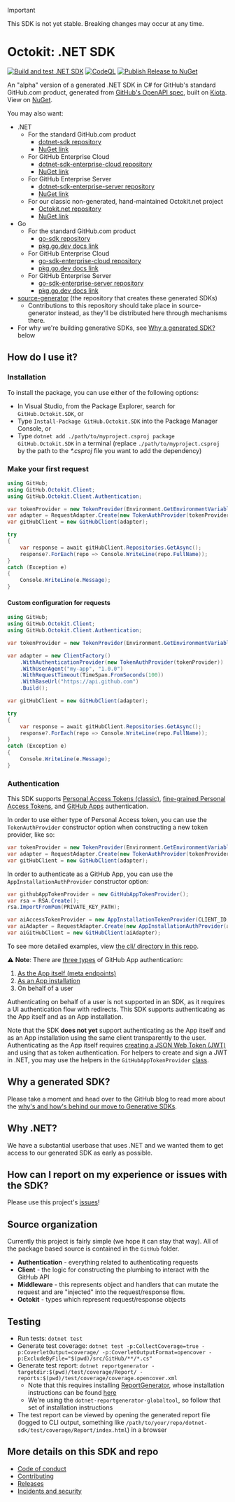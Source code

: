> [!IMPORTANT]
> This SDK is not yet stable. Breaking changes may occur at any time.

# Octokit: .NET SDK

[![Build and test .NET SDK](https://github.com/octokit/dotnet-sdk/actions/workflows/build.yml/badge.svg)](https://github.com/octokit/dotnet-sdk/actions/workflows/build.yml) [![CodeQL](https://github.com/octokit/dotnet-sdk/actions/workflows/github-code-scanning/codeql/badge.svg)](https://github.com/octokit/dotnet-sdk/actions/workflows/github-code-scanning/codeql) [![Publish Release to NuGet](https://github.com/octokit/dotnet-sdk/actions/workflows/publish.yml/badge.svg)](https://github.com/octokit/dotnet-sdk/actions/workflows/publish.yml)

An "alpha" version of a generated .NET SDK in C# for GitHub's standard GitHub.com product, generated from [GitHub's OpenAPI spec](https://github.com/github/rest-api-description), built on [Kiota](https://github.com/microsoft/kiota). View on [NuGet](https://www.nuget.org/packages/GitHub.Octokit.SDK/).

You may also want:

- .NET
	- For the standard GitHub.com product
		- [dotnet-sdk repository](https://github.com/octokit/dotnet-sdk)
		- [NuGet link](https://www.nuget.org/packages/GitHub.Octokit.SDK)
	- For GitHub Enterprise Cloud
		- [dotnet-sdk-enterprise-cloud repository](https://github.com/octokit/dotnet-sdk-enterprise-cloud)
		- [NuGet link](https://www.nuget.org/packages/GitHub.Octokit.GHEC.SDK/)
	- For GitHub Enterprise Server
		- [dotnet-sdk-enterprise-server repository](https://github.com/octokit/dotnet-sdk-enterprise-server)
		- [NuGet link](https://www.nuget.org/packages?q=GitHub.Octokit.GHES.SDK)
	- For our classic non-generated, hand-maintained Octokit.net project
		- [Octokit.net repository](https://github.com/octokit/octokit.net)
		- [NuGet link](https://www.nuget.org/packages/Octokit/)
- Go
	- For the standard GitHub.com product
		- [go-sdk repository](https://github.com/octokit/go-sdk)
		- [pkg.go.dev docs link](https://pkg.go.dev/github.com/octokit/go-sdk)
	- For GitHub Enterprise Cloud
		- [go-sdk-enterprise-cloud repository](https://github.com/octokit/go-sdk-enterprise-cloud)
		- [pkg.go.dev docs link](https://pkg.go.dev/github.com/octokit/go-sdk-enterprise-cloud)
	- For GitHub Enterprise Server
		- [go-sdk-enterprise-server repository](https://github.com/octokit/go-sdk-enterprise-server)
		- [pkg.go.dev docs link](https://pkg.go.dev/github.com/octokit/go-sdk-enterprise-server)
- [source-generator](https://github.com/octokit/source-generator) (the repository that creates these generated SDKs)
	- Contributions to this repository should take place in source-generator instead, as they'll be distributed here through mechanisms there.
- For why we're building generative SDKs, see [Why a generated SDK?](#why-a-generated-sdk) below

## How do I use it?

### Installation

To install the package, you can use either of the following options:

- In Visual Studio, from the Package Explorer, search for `GitHub.Octokit.SDK`, or
- Type `Install-Package GitHub.Octokit.SDK` into the Package Manager Console, or
- Type `dotnet add ./path/to/myproject.csproj package GitHub.Octokit.SDK` in a terminal (replace `./path/to/myproject.csproj` by the path to the _*.csproj_ file you want to add the dependency)

### Make your first request

```csharp
using GitHub;
using GitHub.Octokit.Client;
using GitHub.Octokit.Client.Authentication;

var tokenProvider = new TokenProvider(Environment.GetEnvironmentVariable("GITHUB_TOKEN") ?? "");
var adapter = RequestAdapter.Create(new TokenAuthProvider(tokenProvider));
var gitHubClient = new GitHubClient(adapter);

try
{
	var response = await gitHubClient.Repositories.GetAsync();
	response?.ForEach(repo => Console.WriteLine(repo.FullName));
}
catch (Exception e)
{
	Console.WriteLine(e.Message);
}
```

#### Custom configuration for requests 

```csharp
using GitHub;
using GitHub.Octokit.Client;
using GitHub.Octokit.Client.Authentication;

var tokenProvider = new TokenProvider(Environment.GetEnvironmentVariable("GITHUB_TOKEN") ?? "");

var adapter = new ClientFactory()
	.WithAuthenticationProvider(new TokenAuthProvider(tokenProvider))
	.WithUserAgent("my-app", "1.0.0")
	.WithRequestTimeout(TimeSpan.FromSeconds(100))
	.WithBaseUrl("https://api.github.com")
	.Build();

var gitHubClient = new GitHubClient(adapter);

try
{
	var response = await gitHubClient.Repositories.GetAsync();
	response?.ForEach(repo => Console.WriteLine(repo.FullName));
}
catch (Exception e)
{
	Console.WriteLine(e.Message);
}
```

### Authentication

This SDK supports [Personal Access Tokens (classic)](https://docs.github.com/en/authentication/keeping-your-account-and-data-secure/managing-your-personal-access-tokens#personal-access-tokens-classic), [fine-grained Personal Access Tokens](https://docs.github.com/en/authentication/keeping-your-account-and-data-secure/managing-your-personal-access-tokens#fine-grained-personal-access-tokens), and [GitHub Apps](https://docs.github.com/en/apps/creating-github-apps/authenticating-with-a-github-app/about-authentication-with-a-github-app) authentication.

In order to use either type of Personal Access token, you can use the `TokenAuthProvider` constructor option when constructing a new token provider, like so:

```csharp
var tokenProvider = new TokenProvider(Environment.GetEnvironmentVariable("GITHUB_TOKEN") ?? "");
var adapter = RequestAdapter.Create(new TokenAuthProvider(tokenProvider));
var gitHubClient = new GitHubClient(adapter);
```

In order to authenticate as a GitHub App, you can use the `AppInstallationAuthProvider` constructor option:

```csharp
var githubAppTokenProvider = new GitHubAppTokenProvider();
var rsa = RSA.Create();
rsa.ImportFromPem(PRIVATE_KEY_PATH);

var aiAccessTokenProvider = new AppInstallationTokenProvider(CLIENT_ID, rsa, INSTALLATION_ID, githubAppTokenProvider);
var aiAdapter = RequestAdapter.Create(new AppInstallationAuthProvider(aiAccessTokenProvider));
var aiGitHubClient = new GitHubClient(aiAdapter);
```

To see more detailed examples, view [the cli/ directory in this repo](cli/).

⚠️ **Note**: There are [three types](https://docs.github.com/en/apps/creating-github-apps/authenticating-with-a-github-app/about-authentication-with-a-github-app) of GitHub App authentication:
1. [As the App itself (meta endpoints)](https://docs.github.com/en/rest/apps/apps?apiVersion=2022-11-28)
1. [As an App installation](https://docs.github.com/en/rest/authentication/endpoints-available-for-github-app-installation-access-tokens?apiVersion=2022-11-28)
1. On behalf of a user

Authenticating on behalf of a user is not supported in an SDK, as it requires a UI authentication flow with redirects. This SDK supports authenticating as the App itself and as an App installation.

Note that the SDK **does not yet** support authenticating as the App itself and as an App installation using the same client transparently to the user. Authenticating as the App itself requires [creating a JSON Web Token (JWT)](https://docs.github.com/en/apps/creating-github-apps/authenticating-with-a-github-app/generating-a-json-web-token-jwt-for-a-github-app) and using that as token authentication. For helpers to create and sign a JWT in .NET, you may use the helpers in the `GitHubAppTokenProvider` [class](src/Client/Authentication/GitHubAppTokenProvider.cs).

## Why a generated SDK?

Please take a moment and head over to the GitHub blog to read more about the [why's and how's behind our move to Generative SDKs](https://github.blog/news-insights/product-news/our-move-to-generated-sdks/).

## Why .NET?

We have a substantial userbase that uses .NET and we wanted them to get access to our generated SDK as early as possible.

## How can I report on my experience or issues with the SDK?

Please use this project's [issues](https://github.com/octokit/dotnet-sdk/issues)!

## Source organization

Currently this project is fairly simple (we hope it can stay that way).  All of the package based source is contained in the `GitHub` folder.

 - **Authentication** - everything related to authenticating requests
 - **Client** - the logic for constructing the plumbing to interact with the GitHub API
 - **Middleware** - this represents object and handlers that can mutate the request and are "injected" into the request/response flow.
 - **Octokit** - types which represent request/response objects

## Testing

- Run tests: `dotnet test`
- Generate test coverage: `dotnet test -p:CollectCoverage=true -p:CoverletOutput=coverage/ -p:CoverletOutputFormat=opencover -p:ExcludeByFile="$(pwd)/src/GitHub/**/*.cs"`
- Generate test report: `dotnet reportgenerator -targetdir:$(pwd)/test/coverage/Report/ -reports:$(pwd)/test/coverage/coverage.opencover.xml`
    - Note that this requires installing [ReportGenerator](https://github.com/danielpalme/ReportGenerator), whose installation instructions can be found [here](https://github.com/danielpalme/ReportGenerator?tab=readme-ov-file#install-the-package-matching-your-platform-and-needs)
    - We're using the `dotnet-reportgenerator-globaltool`, so follow that set of installation instructions
- The test report can be viewed by opening the generated report file (logged to CLI output, something like `/path/to/your/repo/dotnet-sdk/test/coverage/Report/index.html`) in a browser

## More details on this SDK and repo

- [Code of conduct](Docs/CODE_OF_CONDUCT.md)
- [Contributing](Docs/CONTRIBUTING.md)
- [Releases](Docs/RELEASES.md)
- [Incidents and security](Docs/SECURITY.md)
